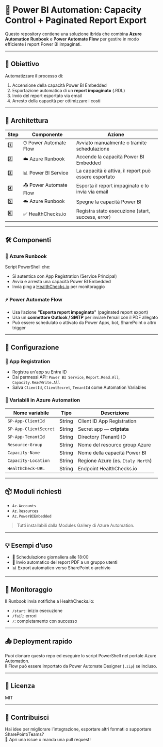 # 🔄 Power BI Automation: Capacity Control + Paginated Report Export

Questo repository contiene una soluzione ibrida che combina **Azure Automation Runbook** e **Power Automate Flow** per gestire in modo efficiente i report Power BI impaginati.

---

## 📌 Obiettivo

Automatizzare il processo di:

1. Accensione della capacità Power BI Embedded
2. Esportazione automatica di un **report impaginato** (.RDL)
3. Invio del report esportato via email
4. Arresto della capacità per ottimizzare i costi

---

## 🧩 Architettura


| Step | Componente             | Azione                                                        |
|------|------------------------|----------------------------------------------------------------|
| 1️⃣   | ⏰ Power Automate Flow | Avviato manualmente o tramite schedulazione                   |
| 2️⃣   | ☁️ Azure Runbook       | Accende la capacità Power BI Embedded                         |
| 3️⃣   | 📊 Power BI Service    | La capacità è attiva, il report può essere esportato          |
| 4️⃣   | 📤 Power Automate Flow | Esporta il report impaginato e lo invia via email             |
| 5️⃣   | ☁️ Azure Runbook       | Spegne la capacità Power BI                                   |
| 6️⃣   | ✅ HealthChecks.io     | Registra stato esecuzione (start, success, error)             |


---

## 🛠 Componenti

### 🔁 Azure Runbook

Script PowerShell che:

- Si autentica con App Registration (Service Principal)
- Avvia e arresta una capacità Power BI Embedded
- Invia ping a [HealthChecks.io](https://healthchecks.io) per monitoraggio

### ⚡ Power Automate Flow

- Usa l’azione **"Esporta report impaginato"** (paginated report export)
- Usa un **connettore Outlook / SMTP** per inviare l’email con il PDF allegato
- Può essere schedulato o attivato da Power Apps, bot, SharePoint o altro trigger

---

## 🔐 Configurazione

### 🔐 App Registration

- Registra un'app su Entra ID
- Dai permessi API: `Power BI Service`, `Report.Read.All`, `Capacity.ReadWrite.All`
- Salva `ClientId`, `ClientSecret`, `TenantId` come Automation Variables

### 🔐 Variabili in Azure Automation

| Nome variabile         | Tipo     | Descrizione                                        |
|------------------------|----------|----------------------------------------------------|
| `SP-App-ClientId`      | String   | Client ID App Registration                         |
| `SP-App-ClientSecret`  | String   | Secret app — **criptata**                          |
| `SP-App-TenantId`      | String   | Directory (Tenant) ID                              |
| `Resource-Group`       | String   | Nome del resource group Azure                      |
| `Capacity-Name`        | String   | Nome della capacità Power BI                       |
| `Capacity-Location`    | String   | Regione Azure (es. `Italy North`)                  |
| `HealthCheck-URL`      | String   | Endpoint HealthChecks.io                           |

---

## 📦 Moduli richiesti

- `Az.Accounts`
- `Az.Resources`
- `Az.PowerBIEmbedded`

> Tutti installabili dalla Modules Gallery di Azure Automation.

---

## 💡 Esempi d’uso

- 🔄 Schedulazione giornaliera alle 18:00
- 📩 Invio automatico del report PDF a un gruppo utenti
- 📊 Export automatico verso SharePoint o archivio

---

## 🧪 Monitoraggio

Il Runbook invia notifiche a HealthChecks.io:

- `/start`: inizio esecuzione
- `/fail`: errori
- `/`: completamento con successo

---

## 📤 Deployment rapido

Puoi clonare questo repo ed eseguire lo script PowerShell nel portale Azure Automation.  
Il Flow può essere importato da Power Automate Designer (`.zip`) se incluso.

---

## 📝 Licenza

MIT

---

## 🙌 Contribuisci

Hai idee per migliorare l’integrazione, esportare altri formati o supportare SharePoint/Teams?  
💬 Apri una issue o manda una pull request!
